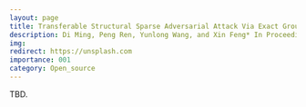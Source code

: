 ```yaml
---
layout: page
title: Transferable Structural Sparse Adversarial Attack Via Exact Group Sparsity Training
description: Di Ming, Peng Ren, Yunlong Wang, and Xin Feng* In Proceedings of the IEEE/CVF Conference on Computer Vision and Pattern Recognition, Jun 2024
img:
redirect: https://unsplash.com
importance: 001
category: Open_source
---
```


<!-- ---
layout: page
title: Transferable Structural Sparse Adversarial Attack Via Exact Group Sparsity Training
description: Di Ming, Peng Ren#, Yunlong Wang, and Xin Feng*
In Proceedings of the IEEE/CVF Conference on Computer Vision and Pattern Recognition, Jun 2024
img:
redirect: https://unsplash.com
importance: 001
category: Open_source
--- -->

TBD.
